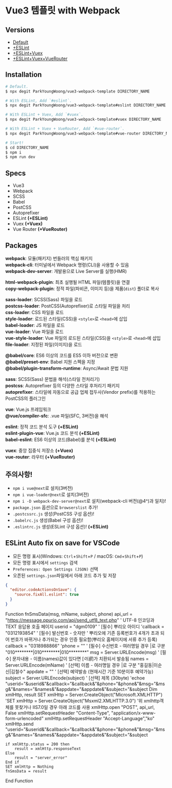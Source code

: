 # Vue3 템플릿 with Webpack

## Versions

- [Default](https://github.com/ParkYoungWoong/vue3-webpack-template/tree/master)<br>
- [+ESLint](https://github.com/ParkYoungWoong/vue3-webpack-template/tree/eslint)<br>
- [+ESLint+Vuex](https://github.com/ParkYoungWoong/vue3-webpack-template/tree/vuex)<br>
- [+ESLint+Vuex+VueRouter](https://github.com/ParkYoungWoong/vue3-webpack-template/tree/vue-router)<br>

## Installation

```bash
# Default.
$ npx degit ParkYoungWoong/vue3-webpack-template DIRECTORY_NAME

# With ESLint, Add `#eslint`.
$ npx degit ParkYoungWoong/vue3-webpack-template#eslint DIRECTORY_NAME

# With ESLint + Vuex, Add `#vuex`.
$ npx degit ParkYoungWoong/vue3-webpack-template#vuex DIRECTORY_NAME

# With ESLint + Vuex + VueRouter, Add `#vue-router`.
$ npx degit ParkYoungWoong/vue3-webpack-template#vue-router DIRECTORY_NAME

# Start!
$ cd DIRECTORY_NAME
$ npm i
$ npm run dev
```

## Specs

- Vue3
- Webpack
- SCSS
- Babel
- PostCSS
- Autoprefixer
- ESLint __(+ESLint)__
- Vuex __(+Vuex)__
- Vue Router __(+VueRouter)__

## Packages

__webpack__: 모듈(패키지) 번들러의 핵심 패키지<br>
__webpack-cli__: 터미널에서 Webpack 명령(CLI)을 사용할 수 있음<br>
__webpack-dev-server__: 개발용으로 Live Server를 실행(HMR)<br>

__html-webpack-plugin__: 최초 실행될 HTML 파일(템플릿)을 연결<br>
__copy-webpack-plugin__: 정적 파일(파비콘, 이미지 등)을 제품(`dist`) 폴더로 복사<br>

__sass-loader__: SCSS(Sass) 파일을 로드<br>
__postcss-loader__: PostCSS(Autoprefixer)로 스타일 파일을 처리<br>
__css-loader__: CSS 파일을 로드<br>
__style-loader__: 로드된 스타일(CSS)을 `<style>`로 `<head>`에 삽입<br>
__babel-loader__: JS 파일을 로드<br>
__vue-loader__: Vue 파일을 로드<br>
__vue-style-loader__: Vue 파일의 로드된 스타일(CSS)을 `<style>`로 `<head>`에 삽입<br>
__file-loader__: 지정된 파일(이미지)을 로드<br>

__@babel/core__: ES6 이상의 코드를 ES5 이하 버전으로 변환<br>
__@babel/preset-env__: Babel 지원 스펙을 지정<br>
__@babel/plugin-transform-runtime__: Async/Await 문법 지원<br>

__sass__: SCSS(Sass) 문법을 해석(스타일 전처리기)<br>
__postcss__: Autoprefixer 등의 다양한 스타일 후처리기 패키지<br>
__autoprefixer__: 스타일에 자동으로 공급 업체 접두사(Vendor prefix)를 적용하는 PostCSS의 플러그인<br>

__vue__: Vue.js 프레임워크<br>
__@vue/compiler-sfc__: .vue 파일(SFC, 3버전)을 해석<br>

__eslint__: 정적 코드 분석 도구 __(+ESLint)__<br>
__eslint-plugin-vue__: Vue.js 코드 분석 __(+ESLint)__<br>
__babel-eslint__: ES6 이상의 코드(Babel)를 분석 __(+ESLint)__<br>

__vuex__: 중앙 집중식 저장소 __(+Vuex)__<br>
__vue-router__: 라우터 __(+VueRouter)__<br>

## 주의사항!

- `npm i vue@next`로 설치(3버전)
- `npm i vue-loader@next`로 설치(3버전)
- `npm i -D webpack-dev-server@next`로 설치(webpack-cli 버전(@4^)과 일치)!<br>
- `package.json` 옵션으로 `browserslist` 추가!<br>
- `.postcssrc.js` 생성(PostCSS 구성 옵션)!<br>
- `.babelrc.js` 생성(Babel 구성 옵션)!<br>
- `.eslintrc.js` 생성(ESLint 구성 옵션)! __(+ESLint)__<br>

## ESLint Auto fix on save for VSCode

- 모든 명령 표시(Windows: `Ctrl`+`Shift`+`P` / macOS: `Cmd`+`Shift`+`P`)
- 모든 명령 표시에서 `settings` 검색
- `Preferences: Open Settings (JSON)` 선택
- 오픈된 `settings.json`파일에서 아래 코드 추가 및 저장

```json
{
  "editor.codeActionsOnSave": {
    "source.fixAll.eslint": true
  }
}
```
Function fnSmsData(msg, mName, subject, phone)
    api_url = "https://message.ppurio.com/api/send_utf8_text.php"  ' UTF-8 인코딩과 TEXT 응답용 호출 페이지
    userid = "dgm0109"                          ' [필수] 뿌리오 아이디
    'callback = "0312193854"                    ' [필수] 발신번호 - 숫자만
    ' 뿌리오에 기존 등록번호가 4개가 초과 되어 번호가 바뀌거나 추가되는 경우 인증 필요함(뿌리오 홈페이지에 서류 추가 등록)
    callback = "0318988866"
    'phone = ""                            ' [필수] 수신번호 - 여러명일 경우 |로 구분 "010********|010********|010********"
    msg = Server.URLEncode(msg) ' [필수] 문자내용 - 이름(names)값이 있다면 [*이름*]가 치환되서 발송됨
    names = Server.URLEncode(mName)          ' [선택] 이름 - 여러명일 경우 |로 구분 "홍길동|이순신|김철수"
    appdate = ""                  ' [선택] 예약발송 (현재시간 기준 10분이후 예약가능)
    subject = Server.URLEncode(subject)        ' [선택] 제목 (30byte)
    'echoe "userid="&userid&"&callback="&callback&"&phone="&phone&"&msg="&msg&"&names="&names&"&appdate="&appdate&"&subject="&subject
    Dim xmlHttp, result
    SET xmlHttp = Server.CreateObject("Microsoft.XMLHTTP")
    'SET xmlHttp = Server.CreateObject("Msxml2.XMLHTTP.3.0") '위 xmlhttp객체를 못찾거나 IIS7.0일 경우 아래 코드를 사용
    xmlHttp.open "POST", api_url, False
    xmlHttp.setRequestHeader "Content-Type", "application/x-www-form-urlencoded"
    xmlHttp.setRequestHeader "Accept-Language","ko"
    xmlHttp.send "userid="&userid&"&callback="&callback&"&phone="&phone&"&msg="&msg&"&names="&names&"&appdate="&appdate&"&subject="&subject

    if xmlHttp.status = 200 then
        result = xmlHttp.responseText
    Else
        result = "server_error"
    End if
    SET xmlHttp = Nothing
    fnSmsData = result
End Function
